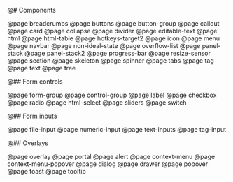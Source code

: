 @# Components

<!-- Exact ordering of items in the navbar: -->

@page breadcrumbs
@page buttons
@page button-group
@page callout
@page card
@page collapse
@page divider
@page editable-text
@page html
@page html-table
@page hotkeys-target2
@page icon
@page menu
@page navbar
@page non-ideal-state
@page overflow-list
@page panel-stack
@page panel-stack2
@page progress-bar
@page resize-sensor
@page section
@page skeleton
@page spinner
@page tabs
@page tag
@page text
@page tree

@## Form controls

@page form-group
@page control-group
@page label
@page checkbox
@page radio
@page html-select
@page sliders
@page switch

@## Form inputs

@page file-input
@page numeric-input
@page text-inputs
@page tag-input

@## Overlays

@page overlay
@page portal
@page alert
@page context-menu
@page context-menu-popover
@page dialog
@page drawer
@page popover
@page toast
@page tooltip
